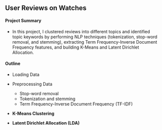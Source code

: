 ## User Reviews on Watches

#### Project Summary 

- In this project, I clustered reviews into different topics and identified topic keywords by performing NLP techniques (tokenization, stop-word removal, and stemming), extracting Term Frequency-Inverse Document Frequency features, and building K-Means and Latent Dirichlet Allocation.

#### Outline

- Loading Data  

- Preprocessing Data  
    - Stop-word removal
    - Tokenization and stemming
    - Term Frequency-Inverse Document Frequency (TF-IDF)

- **K-Means Clustering**  

- **Latent Dirichlet Allocation (LDA)**
